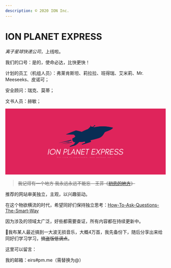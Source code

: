 ```yaml
---
description: © 2020 ION Inc.
---
```


# ION PLANET EXPRESS

_离子星球快递公司_，上线啦。

我们的口号：是的，使命必达，比快更快！

计划的员工（机组人员）：弗莱肯斯坦、莉拉拉、班得瑞、艾米莉、Mr. Meeseeks、皮诺可；

安全顾问：瑞克、莫蒂；

文书人员：赫敏；

![](.gitbook/assets/cover_1.png)

> ~~我记得有一个地方 我永远永远不能忘 - 王菲《~~[~~初恋的地方~~](https://youtu.be/bivSDOvtdYw?list=PL3Zj7X3zAimKFSEflbe-i5hHbnRCgSvec)~~》~~

推荐的网站审美独立，主观，以兴趣驱动。

在这个物欲横流的时代，希望同好们保持独立思考：[How-To-Ask-Questions-The-Smart-Way](https://github.com/ryanhanwu/How-To-Ask-Questions-The-Smart-Way)

因为涉及的领域太广泛，好些都需要查证，所有内容都在持续更新中。

🐸我布某人最近搞到一大波无损音乐，大概4万首，我先备份下，随后分享出来给同好们学习学习，~~搞盗版低调点~~。

这里可以留言：

我的邮箱：eirs\#pm.me（需替换为@）



